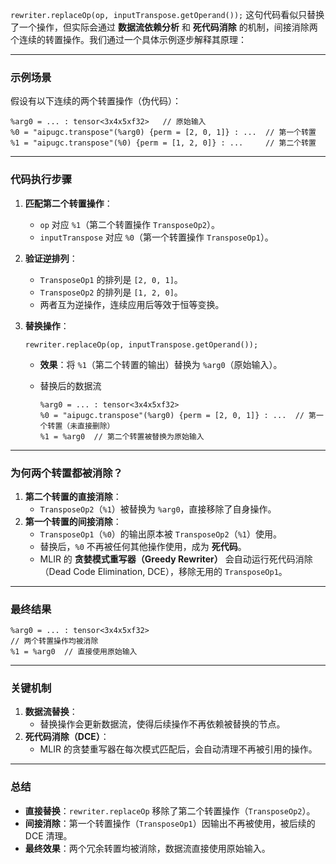 `rewriter.replaceOp(op, inputTranspose.getOperand());` 这句代码看似只替换了一个操作，但实际会通过 **数据流依赖分析** 和 **死代码消除** 的机制，间接消除两个连续的转置操作。我们通过一个具体示例逐步解释其原理：

------

### **示例场景**

假设有以下连续的两个转置操作（伪代码）：

```
%arg0 = ... : tensor<3x4x5xf32>   // 原始输入
%0 = "aipugc.transpose"(%arg0) {perm = [2, 0, 1]} : ...  // 第一个转置
%1 = "aipugc.transpose"(%0) {perm = [1, 2, 0]} : ...     // 第二个转置
```

------

### **代码执行步骤**

1. **匹配第二个转置操作**：

   - `op` 对应 `%1`（第二个转置操作 `TransposeOp2`）。
   - `inputTranspose` 对应 `%0`（第一个转置操作 `TransposeOp1`）。

2. **验证逆排列**：

   - `TransposeOp1` 的排列是 `[2, 0, 1]`。
   - `TransposeOp2` 的排列是 `[1, 2, 0]`。
   - 两者互为逆操作，连续应用后等效于恒等变换。

3. **替换操作**：

   ```
   rewriter.replaceOp(op, inputTranspose.getOperand());
   ```

   - **效果**：将 `%1`（第二个转置的输出）替换为 `%arg0`（原始输入）。

   - 替换后的数据流

     ```
     %arg0 = ... : tensor<3x4x5xf32>
     %0 = "aipugc.transpose"(%arg0) {perm = [2, 0, 1]} : ...  // 第一个转置（未直接删除）
     %1 = %arg0  // 第二个转置被替换为原始输入
     ```

------

### **为何两个转置都被消除？**

1. **第二个转置的直接消除**：
   - `TransposeOp2`（`%1`）被替换为 `%arg0`，直接移除了自身操作。
2. **第一个转置的间接消除**：
   - `TransposeOp1`（`%0`）的输出原本被 `TransposeOp2`（`%1`）使用。
   - 替换后，`%0` 不再被任何其他操作使用，成为 **死代码**。
   - MLIR 的 **贪婪模式重写器（Greedy Rewriter）** 会自动运行死代码消除（Dead Code Elimination, DCE），移除无用的 `TransposeOp1`。

------

### **最终结果**

```
%arg0 = ... : tensor<3x4x5xf32>
// 两个转置操作均被消除
%1 = %arg0  // 直接使用原始输入
```

------

### **关键机制**

1. **数据流替换**：
   - 替换操作会更新数据流，使得后续操作不再依赖被替换的节点。
2. **死代码消除（DCE）**：
   - MLIR 的贪婪重写器在每次模式匹配后，会自动清理不再被引用的操作。

------

### **总结**

- **直接替换**：`rewriter.replaceOp` 移除了第二个转置操作（`TransposeOp2`）。
- **间接消除**：第一个转置操作（`TransposeOp1`）因输出不再被使用，被后续的 DCE 清理。
- **最终效果**：两个冗余转置均被消除，数据流直接使用原始输入。